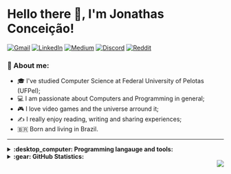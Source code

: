 # Hello there 👋, I'm Jonathas Conceição!

[![Gmail](https://img.shields.io/badge/Gmail-D14836?style=flat&logo=gmail&logoColor=white)](
mailto:jonathasaoc@gmail.com)
[![LinkedIn](https://img.shields.io/badge/Linkedin-%230077B5.svg?style=flat&logo=linkedin&logoColor=white)](
https://www.linkedin.com/in/jonathas-conceicao/)
[![Medium](https://img.shields.io/badge/Medium-12100E?style=flat&logo=medium&logoColor=white)](
https://medium.com/@Jonathas_Conceicao)
[![Discord](https://img.shields.io/badge/Discord-%237289DA.svg?style=flat&logo=discord&logoColor=white)](
https://discord.com/users/Thatox#1887)
[![Reddit](https://img.shields.io/badge/Reddit-%23FF4500.svg?style=flat&logo=Reddit&logoColor=white)](
https://reddit.com/u/Thatox)

### :scroll: About me:

  + :mortar_board: I've studied Computer Science at Federal University of Pelotas (UFPel);
  + :computer: I am passionate about Computers and Programming in general;
  + :video_game: I love video games and the universe arround it;
  + :writing_hand: I really enjoy reading, writing and sharing experiences;
  + :brazil: Born and living in Brazil.

---

<details>
  <summary><b>:desktop_computer: Programming langauge and tools:</b></summary>

![Rust](https://img.shields.io/badge/Rust-%23000000.svg?style=flat&logo=rust&logoColor=white)
![Haskell](https://img.shields.io/badge/Haskell-5e5086?style=flat&logo=haskell&logoColor=white)
![C](https://img.shields.io/badge/C-%2300599C.svg?style=flat&logo=c&logoColor=white)
![Go](https://img.shields.io/badge/Go-%2300ADD8.svg?style=flat&logo=go&logoColor=white)
![Shell Script](https://img.shields.io/badge/Shell-%23121011.svg?style=flat&logo=gnu-bash&logoColor=white)
![R](https://img.shields.io/badge/R-%23276DC3.svg?style=flat&logo=r&logoColor=white)
![Java](https://img.shields.io/badge/Java-%23ED8B00.svg?style=flat&logo=java&logoColor=white)
![C++](https://img.shields.io/badge/C++-%2300599C.svg?style=flat&logo=c%2B%2B&logoColor=white)
![Python](https://img.shields.io/badge/Python-3670A0?style=flat&logo=python&logoColor=ffdd54)
![LaTeX](https://img.shields.io/badge/Latex-%23008080.svg?style=flat&logo=latex&logoColor=white)
![Markdown](https://img.shields.io/badge/Markdown-%23000000.svg?style=flat&logo=markdown&logoColor=white)

![Emacs](https://img.shields.io/badge/Emacs-%237F5AB6.svg?&style=flat&logo=gnu-emacs&logoColor=white)
![vim](https://img.shields.io/badge/VIM-%2311AB00.svg?style=flat&logo=vim&logoColor=white)

![Arch](https://img.shields.io/badge/Arch%20Linux-1793D1?logo=arch-linux&logoColor=fff&style=flat)
![Debian](https://img.shields.io/badge/Debian-D70A53?style=flat&logo=debian&logoColor=white)
![Fedora](https://img.shields.io/badge/Fedora-294172?style=flat&logo=fedora&logoColor=white)
![Linux](https://img.shields.io/badge/Linux-FCC624?style=flat&logo=linux&logoColor=black)
![Windows](https://img.shields.io/badge/Windows-0078D6?style=flat&logo=windows&logoColor=white)

![Git](https://img.shields.io/badge/Git-%23F05033.svg?style=flat&logo=git&logoColor=white)
![Bitbucket](https://img.shields.io/badge/Bitbucket-%230047B3.svg?style=flat&logo=bitbucket&logoColor=white)
![GitHub](https://img.shields.io/badge/github-%23121011.svg?style=flat&logo=github&logoColor=white)
![GitHub Actions](https://img.shields.io/badge/GithubActions-%232671E5.svg?style=flat&logo=githubactions&logoColor=white)
![TravisCI](https://img.shields.io/badge/TravisCI-%232B2F33.svg?style=flat&logo=travis&logoColor=white)
![CodeCov](https://img.shields.io/badge/CodeCov-%23ff0077.svg?style=flat&logo=codecov&logoColor=white)

![OpenCV](https://img.shields.io/badge/OpenCV-%23white.svg?style=flat&logo=opencv&logoColor=white)
![OpenGL](https://img.shields.io/badge/OpenGL-%23FFFFFF.svg?style=flat&logo=opengl)
![Godot Engine](https://img.shields.io/badge/Godot-%23FFFFFF.svg?style=flat&logo=godot-engine)
![Android](https://img.shields.io/badge/Android-3DDC84?style=flat&logo=android&logoColor=white)

![AWS](https://img.shields.io/badge/AWS-%23FF9900.svg?style=flat&logo=amazon-aws&logoColor=white)
![Google Cloud](https://img.shields.io/badge/GoogleCloud-%234285F4.svg?style=flat&logo=google-cloud&logoColor=white)
![Docker](https://img.shields.io/badge/Docker-%230db7ed.svg?style=flat&logo=docker&logoColor=white)
![Vagrant](https://img.shields.io/badge/Vagrant-%231563FF.svg?style=flat&logo=vagrant&logoColor=white)

![MySQL](https://img.shields.io/badge/MySQL-%2300f.svg?style=flat&logo=mysql&logoColor=white)
![Postgres](https://img.shields.io/badge/Postgres-%23316192.svg?style=flat&logo=postgresql&logoColor=white)
![SQLite](https://img.shields.io/badge/SQLite-%2307405e.svg?style=flat&logo=sqlite&logoColor=white)

![CMake](https://img.shields.io/badge/CMake-%23008FBA.svg?style=flat&logo=cmake&logoColor=white)
![Gradle](https://img.shields.io/badge/Gradle-02303A.svg?style=flat&logo=Gradle&logoColor=white)

![Swagger](https://img.shields.io/badge/-Swagger-%23Clojure?style=flat&logo=swagger&logoColor=white)
![Postman](https://img.shields.io/badge/Postman-FF6C37?style=flat&logo=postman&logoColor=white)

</details>

<details>
  <summary><b>:gear: GitHub Statistics:</b></summary>

<img width="495x" src="https://github-readme-streak-stats.herokuapp.com/?user=Jonathas-Conceicao&hide_border=true&theme=nightowl"/></br>

<img width="495x" src="https://github-readme-stats.vercel.app/api?username=Jonathas-Conceicao&hide_title=true&hide_border=true&show_icons=true&include_all_commits=true&count_private=true&line_height=21&theme=nightowl"/></br>

<img width="495x" src="https://github-readme-stats.vercel.app/api/top-langs/?username=Jonathas-Conceicao&hide=html&hide_title=true&hide_border=true&layout=compact&langs_count=8&theme=nightowl&exclude_repo=PAC-MAN-Search,Conjunto-Concorrente-EVS,EVS"/><br>
</details>

<a href="https://github.com/antonkomarev/github-profile-views-counter">
<img align="right" src="https://komarev.com/ghpvc/?username=Jonathas-Conceicao&color=blueviolet&style=flat">
</a>
